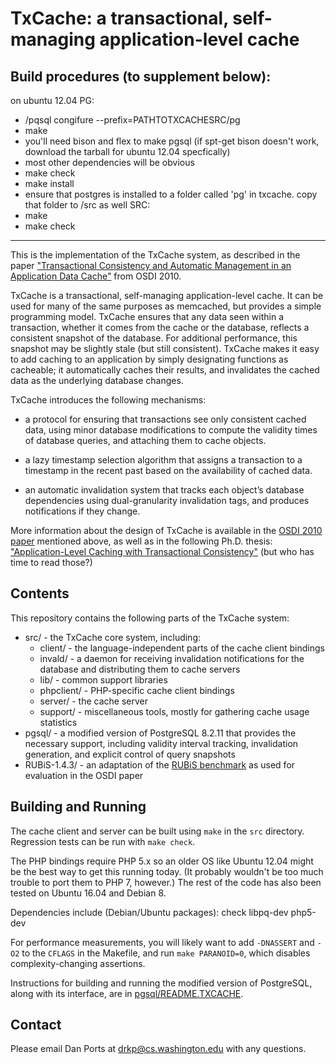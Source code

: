 # TxCache: a transactional, self-managing application-level cache

## Build procedures (to supplement below):
on ubuntu 12.04
PG:
* /pqsql congifure  --prefix=PATHTOTXCACHESRC/pg
* make
* you'll need bison and flex to make pgsql (if spt-get bison doesn't work, download the tarball for ubuntu 12.04 specfically)
* most other dependencies will be obvious
* make check
* make install
* ensure that postgres is installed to a folder called 'pg' in txcache. copy that folder to /src as well
SRC:
* make
* make check
----

This is the implementation of the TxCache system, as described in the
paper
["Transactional Consistency and Automatic Management in an Application Data Cache"](https://drkp.net/papers/txcache-osdi10.pdf)
from OSDI 2010.

TxCache is a transactional, self-managing application-level cache. It
can be used for many of the same purposes as memcached, but provides a
simple programming model. TxCache ensures that any data seen within a
transaction, whether it comes from the cache or the database, reflects
a consistent snapshot of the database. For additional performance,
this snapshot may be slightly stale (but still consistent). TxCache
makes it easy to add caching to an application by simply designating
functions as cacheable; it automatically caches their results, and
invalidates the cached data as the underlying database changes.

TxCache introduces the following mechanisms:

* a protocol for ensuring that transactions see only consistent cached
  data, using minor database modifications to compute the validity
  times of database queries, and attaching them to cache objects.

* a lazy timestamp selection algorithm that assigns a transaction to a
  timestamp in the recent past based on the availability of cached
  data.
  
* an automatic invalidation system that tracks each object’s database
  dependencies using dual-granularity invalidation tags, and produces
  notifications if they change.
  
More information about the design of TxCache is available in the
[OSDI 2010 paper](https://drkp.net/papers/txcache-osdi10.pdf)
mentioned above, as well as in the following Ph.D. thesis:
["Application-Level Caching with Transactional Consistency"](https://drkp.net/papers/thesis.pdf)
(but who has time to read those?)

## Contents

This repository contains the following parts of the TxCache system:

- src/ - the TxCache core system, including:
    - client/ - the language-independent parts of the cache client
      bindings
    - invald/ - a daemon for receiving invalidation notifications for
      the database and distributing them to cache servers
    - lib/ - common support libraries
    - phpclient/ - PHP-specific cache client bindings
    - server/ - the cache server
    - support/ - miscellaneous tools, mostly for gathering cache usage
      statistics
- pgsql/ - a modified version of PostgreSQL 8.2.11 that provides the
  necessary support, including validity interval tracking,
  invalidation generation, and explicit control of query snapshots
- RUBiS-1.4.3/ - an adaptation of the
  [RUBiS benchmark](http://rubis.ow2.org/) as used for evaluation in
  the OSDI paper

## Building and Running

The cache client and server can be built using `make` in the `src`
directory. Regression tests can be run with `make check`.

The PHP bindings require PHP 5.x so an older OS like Ubuntu 12.04
might be the best way to get this running today. (It probably wouldn't
be too much trouble to port them to PHP 7, however.) The rest of the
code has also been tested on Ubuntu 16.04 and Debian 8.

Dependencies include (Debian/Ubuntu packages): 
  check libpq-dev php5-dev

For performance measurements, you will likely want to add `-DNASSERT`
and `-O2` to the `CFLAGS` in the Makefile, and run `make PARANOID=0`,
which disables complexity-changing assertions.

Instructions for building and running the modified version of
PostgreSQL, along with its interface, are in
[pgsql/README.TXCACHE](pgsql/README.TXCACHE).

## Contact

Please email Dan Ports at drkp@cs.washington.edu with any questions.
